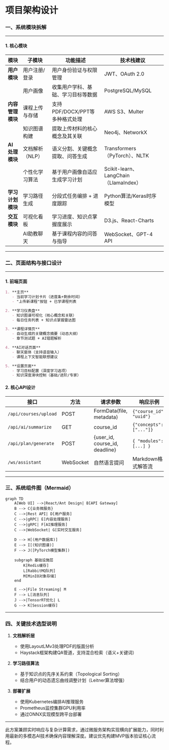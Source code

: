# 项目架构设计

### 一、系统模块拆解

---

#### **1. 核心模块**
| **模块** | **子模块** | **功能描述** | **技术栈建议** |
|----------|------------|--------------|----------------|
| **用户模块** | 用户注册/登录 | 用户身份验证与权限管理 | JWT、OAuth 2.0 |
|          | 用户画像 | 收集用户学科、基础、学习目标等数据 | PostgreSQL/MySQL |
| **内容管理模块** | 课程上传与存储 | 支持PDF/DOCX/PPT等多种格式处理 | AWS S3、Multer |
|           | 知识图谱构建 | 提取上传材料的核心概念及其关联 | Neo4j、NetworkX |
| **AI处理模块** | 文档解析（NLP） | 语义分割、关键概念提取、问答生成 | Transformers（PyTorch）、NLTK |
|           | 个性化学习算法 | 基于用户画像自适应生成学习计划 | Scikit-learn、LangChain（LlamaIndex） |
| **学习计划模块** | 学习路径生成 | 分段式任务编排 + 进度跟踪 | Python算法/Keras时序模型 |
| **交互模块** | 可视化看板 | 学习进度、知识点掌握度展示 | D3.js、React-Charts |
|           | AI助教聊天 | 基于课程内容的问答与指导 | WebSocket、GPT-4 API |

---

### 二、页面结构与接口设计

---

#### **1. 前端页面**
```markdown
1. **主页** 
   - 当前学习计划卡片（进度条+剩余时间）
   - "上传新课程"按钮 + 已学课程列表

2. **学习仪表盘** 
   - 知识图谱可视化（核心概念和关联）
   - 每日任务列表 + 知识点掌握雷达图

3. **课程详情页** 
   - 自动生成的关键概念摘要（动态大纲）
   - 章节测试题 + AI错题解析

4. **AI对话页面** 
   - 聊天窗体（支持语音输入）
   - 课程上下文智能联想建议

5. **设置页面** 
   - 学习目标配置（深度学习选项）
   - 知识深度滑块控制（基础/进阶/专家）
```

#### **2. 核心API设计**
| **接口** | **方法** | **请求参数** | **响应示例** |
|----------|----------|--------------|--------------|
| `/api/courses/upload` | POST | FormData(file, metadata) | `{"course_id": "uuid"}` |
| `/api/ai/summarize` | GET | course_id | `{"concepts": ["..."]}` |
| `/api/plan/generate` | POST | {user_id, course_id, deadline} | `{ "modules": [...] }` |
| `/ws/assistant` | WebSocket | 自然语言提问 | Markdown格式解答流 |

---

### 三、系统组件图（Mermaid）

```mermaid
graph TD
    A[Web UI] -->|React/Ant Design| B[API Gateway]
    B --> C{业务微服务}
    C -->|Rest API| D[用户服务]
    C -->|gRPC| E[内容处理服务]
    C -->|gRPC| F[AI推理服务]
    C -->|WebSocket| G[实时交互服务]
    
    D --> H[(用户数据库)]
    E --> I[(知识图谱)]
    F --> J([PyTorch模型集群])
        
    subgraph 基础设施层
        K[Redis缓存]
        L[RabbitMQ队列]
        M[MinIO对象存储]
    end

    E -->|File Streaming| M
    F --> L[消息队列]
    J -->|TensorRT优化| L
    G --> K[Session缓存]
```

---

### 四、关键技术选型说明

1. **文档解析层**  
   - 使用LayoutLMv3处理PDF的版面分析
   - Haystack框架构建QA管道，支持混合检索（语义+关键词）

2. **学习路径算法**  
   - 基于知识点的先序关系约束（Topological Sorting）
   - 结合用户的动态遗忘曲线调整计划（Leitner算法增强）

3. **部署扩展**  
   - 使用Kubernetes编排AI推理服务
   - Prometheus监控集群GPU利用率
   - 通过ONNX实现模型跨平台部署

---

此方案兼顾实时响应与复杂计算需求，通过微服务架构实现横向扩展能力，同时利用最新的多模态AI技术确保内容理解深度。建议优先构建MVP版本验证核心流程。